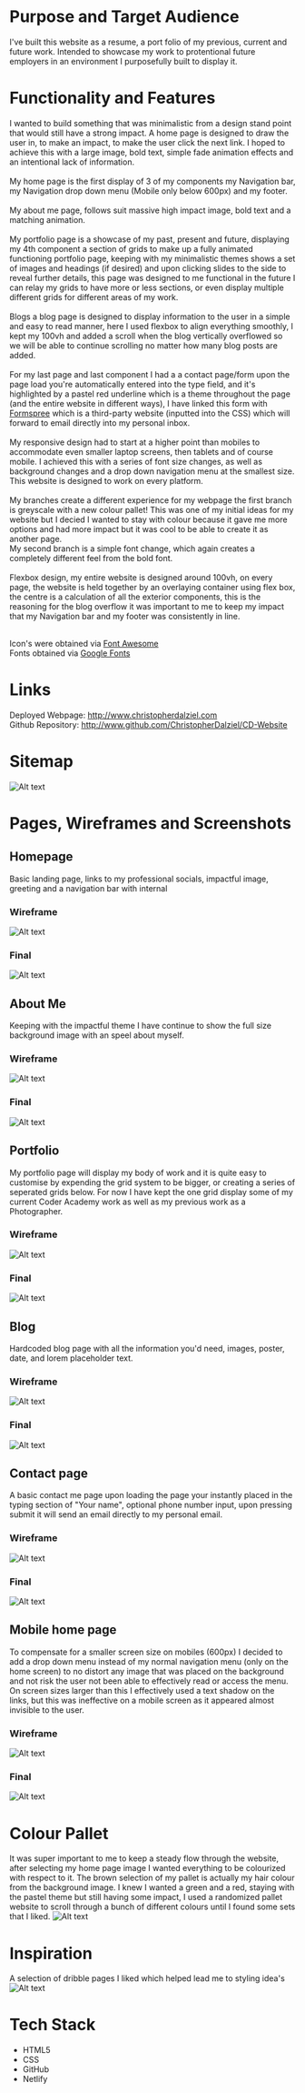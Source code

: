 # Purpose and Target Audience
I've built this website as a resume, a port folio of my previous, current and future work. Intended to showcase my work to protentional  future employers in an environment  I purposefully built to display it.  

# Functionality and Features
I wanted to build something that was minimalistic from a design stand point that would still have a strong impact. A home page is designed to draw the user in, to make an impact, to make the user click the next link. I hoped to achieve this with a large image, bold text, simple fade animation effects and an intentional lack of information. <br><br>
My home page is the first display of 3 of my components my Navigation bar, my Navigation drop down menu (Mobile only below 600px) and my footer. <br><br>
My about me page, follows suit massive high impact image, bold text and a matching animation.<br><br>
My portfolio page is a showcase of my past, present and future, displaying my 4th component a section of grids to make up a fully animated functioning portfolio page, keeping with my minimalistic themes shows a set of images and headings (if desired) and upon clicking slides to the side to reveal further details, this page was designed to me functional in the future I can relay my grids to have more or less sections, or even display multiple different grids for different areas of my work. <br><br>
Blogs a blog page is designed to display information to the user in a simple and easy to read manner, here I used flexbox to align everything smoothly, I kept my 100vh and added a scroll when the blog vertically overflowed so we will be able to continue scrolling no matter how many blog posts are added.<br><br>
For my last page and last component I had a a contact page/form upon the page load you're automatically entered into the type field, and it's highlighted by a pastel  red underline which is a theme throughout the page (and the entire website in different ways), I have linked this form with [Formspree](https://formspree.io) which is a third-party website (inputted into the CSS) which will forward to email directly into my personal inbox. <br><br>
My responsive design had to start at a higher point than mobiles to accommodate even smaller laptop screens, then tablets and of course mobile. I achieved this with a series of font size changes, as well as background changes and a drop down navigation menu at the smallest size. This website is designed to work on every platform.<br><br>
My branches create a different experience for my webpage the first branch is greyscale with a new colour pallet! This was one of my initial ideas for my website but I decied I wanted to stay with colour because it gave me more options and had more impact but it was cool to be able to create it as another page. <br>
My second branch is a simple font change, which again creates a completely different feel from the bold font.<br><br>
Flexbox design, my entire website is designed around 100vh, on every page, the website is held together by an overlaying container using flex box, the centre is a calculation of all the exterior components, this is the reasoning for the blog overflow it was important to me to keep my impact that my Navigation bar and my footer was consistently in line.<br><br>

Icon's were obtained via [Font Awesome](https://fontawesome.com/)<br>
Fonts obtained via [Google Fonts](https://fonts.google.com/)


# Links
Deployed Webpage: http://www.christopherdalziel.com
<br>
Github Repository: http://www.github.com/ChristopherDalziel/CD-Website

# Sitemap 
![Alt text](./Docs/Sitemap-ChristopherDalziel.jpg)


# Pages, Wireframes and Screenshots

## Homepage
Basic landing page, links to my professional socials, impactful image, greeting and a navigation bar with internal<br>
### Wireframe
![Alt text](/Docs/home-page.png "Optional Title")
### Final
![Alt text](/Docs/home.png "Optional Title")

## About Me
Keeping with the impactful theme I have continue to show the full size background image with an speel about myself.<br>
### Wireframe
![Alt text](/Docs/about-me-page.png "Optional Title")
### Final
![Alt text](/Docs/about.png "Optional Title")

## Portfolio
My portfolio page will display my body of work and it is quite easy to customise by expending the grid system to be bigger, or creating a series of seperated grids below. For now I have kept the one grid display some of my current Coder Academy work as well as my previous work as a Photographer.<br>
### Wireframe
![Alt text](/Docs/portfolio-page.png "Optional Title")
### Final
![Alt text](/Docs/portfolio.png "Optional Title")

## Blog
Hardcoded blog page with all the information you'd need, images, poster, date, and lorem placeholder text.<br>
### Wireframe
![Alt text](/Docs/blog-page.png "Optional Title")
### Final
![Alt text](/Docs/blog.png "Optional Title")

## Contact page
A basic contact me page upon loading the page your instantly placed in the typing section of "Your name", optional phone number input, upon pressing submit it will send an email directly to my personal email.<br>
### Wireframe
![Alt text](/Docs/contact-page.png "Optional Title")
### Final
![Alt text](/Docs/contact.png "Optional Title")

## Mobile home page
To compensate for a smaller screen size on mobiles (600px) I decided to add a drop down menu instead of my normal navigation menu (only on the home screen) to no distort any image that was placed on the background and not risk the user not been able to effectively read or access the menu. On screen sizes larger than this I effectively used a text shadow on the links, but this was ineffective on a mobile screen as it appeared almost invisible to the user.

### Wireframe
![Alt text](/Docs/mobile-home-page.png "Optional Title")
### Final
![Alt text](/Docs/mobile-home.jpeg "Optional Title")

# Colour Pallet
It was super important to me to keep a steady flow through the website, after selecting my home page image I wanted everything to be colourized with respect to it. The brown selection of my pallet is actually my hair colour from the background image. I knew I wanted a green and a red, staying with the pastel theme but still having some impact, I used a randomized pallet website to scroll through a bunch of different colours until I found some sets that I liked.
![Alt text](/Docs/Colour_P.jpg "Optional Title")

# Inspiration
A selection of dribble pages I liked which helped lead me to styling idea's
![Alt text](/Docs/dribble-inspo.jpg "Optional Title")

# Tech Stack
- HTML5
- CSS
- GitHub
- Netlify